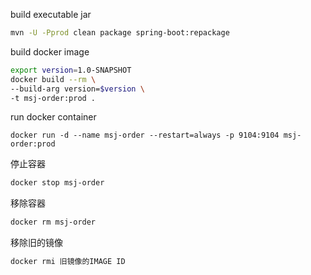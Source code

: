 build executable jar
```bash
mvn -U -Pprod clean package spring-boot:repackage
```

build docker image
```bash
export version=1.0-SNAPSHOT
docker build --rm \
--build-arg version=$version \
-t msj-order:prod .
```

run docker container
```
docker run -d --name msj-order --restart=always -p 9104:9104 msj-order:prod
```

停止容器
```bash
docker stop msj-order
```

移除容器
```bash
docker rm msj-order
```

移除旧的镜像
```bash
docker rmi 旧镜像的IMAGE ID
```